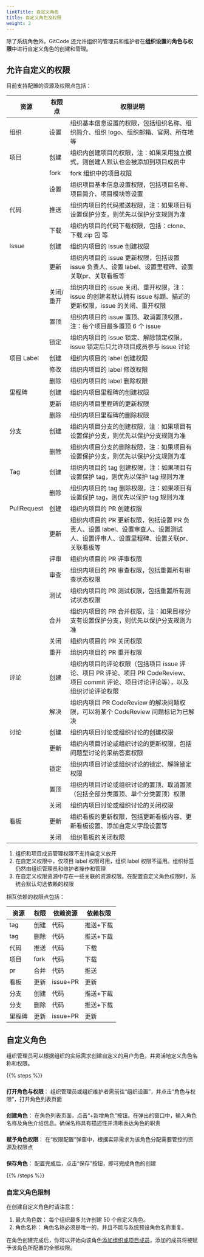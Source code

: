 ```yaml
---
linkTitle: 自定义角色
title: 自定义角色及权限
weight: 2
---
```


除了系统角色外，GitCode 还允许组织的管理员和维护者在**组织设置**的**角色与权限**中进行自定义角色的创建和管理。

## 允许自定义的权限

目前支持配置的资源及权限点包括：

| 资源 | 权限点 | 权限说明   |
| --- | --- |  --- |
| 组织 | 设置 | 组织基本信息设置的权限，包括组织名称、组织简介、组织 logo、组织邮箱、官网、所在地等  |
| 项目 | 创建 | 组织内创建项目的权限，注：如果采用独立模式，则创建人默认也会被添加到项目成员中 |
|  | fork | fork 组织中的项目权限 |
|  | 设置 | 组织项目基本信息设置权限，包括项目名称、项目简介、项目模块等设置 |
| 代码 | 推送 | 组织内项目的代码推送权限，注：如果项目有设置保护分支，则优先以保护分支规则为准 |
|  | 下载 | 组织内项目的代码下载权限，包括：clone、下载 zip 包 等 |
| Issue | 创建 | 组织内项目的 issue 创建权限 |
|  | 更新 | 组织内项目的 issue 更新权限，包括设置 issue 负责人、设置 label、设置里程碑、设置关联pr、关联看板等 |
|  | 关闭/重开 | 组织内项目的 issue 关闭、重开权限，注：issue 的创建者默认拥有 issue 标题、描述的更新权限，issue 的关闭、重开权限|
|  | 置顶 | 组织内项目的 issue 置顶、取消置顶权限，注：每个项目最多置顶 6 个 issue |
|  | 锁定 | 组织内项目的 issue 锁定、解除锁定权限，issue 锁定后只允许项目成员参与 issue 讨论 |
| 项目 Label | 创建 | 组织内项目的 label 创建权限 |
|  | 修改 | 组织内项目的 label 修改权限 |
|  | 删除 | 组织内项目的 label 删除权限 |
| 里程碑 | 创建 | 组织内项目里程碑的创建权限 |
|  | 更新 | 组织内项目里程碑的更新权限 |
|  | 删除 | 组织内项目里程碑的删除权限 |
| 分支 | 创建 | 组织内项目分支的创建权限，注：如果项目有设置保护分支，则优先以保护分支规则为准 |
|  | 删除 | 组织内项目分支的删除权限，注：如果项目有设置保护分支，则优先以保护分支规则为准 |
| Tag | 创建 | 组织内项目的 tag 创建权限，注：如果项目有设置保护 tag，则优先以保护 tag 规则为准 |
|  | 删除 | 组织内项目的 tag 删除权限，注：如果项目有设置保护 tag，则优先以保护 tag 规则为准 |
| PullRequest | 创建 | 组织内项目的 PR 创建权限 |
|  | 更新 | 组织内项目的 PR 更新权限，包括设置 PR 负责人、设置 label、设置审查人、设置测试人、设置评审人、设置里程碑、设置关联pr、关联看板等 |
|  | 评审 | 组织内项目的 PR 评审权限  |
|  | 审查 | 组织内项目的 PR 审查权限，包括重置所有审查状态权限 |
|  | 测试 | 组织内项目的 PR 测试权限，包括重置所有测试状态权限 |
|  | 合并 | 组织内项目的 PR 合并权限，注：如果目标分支有设置保护分支，则优先以保护分支规则为准 |
|  | 关闭 | 组织内项目的 PR 关闭权限 |
|  | 重开 | 组织内项目的 PR 重开权限 |
| 评论 | 创建 | 组织内项目的评论权限（包括项目 issue 评论、项目 PR 评论、项目 PR CodeReview、项目 commit 评论、项目讨论评论等），以及组织讨论评论权限 |
|  | 解决 | 组织内项目 PR CodeReview 的解决问题权限，可以将某个 CodeReview 问题标记为已解决 |
| 讨论 | 创建 | 组织内项目讨论或组织讨论的创建权限 |
|  | 更新 | 组织内项目讨论或组织讨论的更新权限，包括问题型讨论的采纳答案权限 |
|  | 锁定 | 组织内项目讨论或组织讨论的锁定、解除锁定权限 |
|  | 置顶 | 组织内项目讨论或组织讨论的置顶、取消置顶（包括全部分类置顶、单个分类置顶）权限 |
|  | 关闭 | 组织内项目讨论或组织讨论的关闭权限 |
| 看板 | 更新 | 组织看板的更新权限，包括更新看板内容、更新看板设置、添加自定义字段设置等 |
|  | 关闭 | 组织看板的关闭权限 |

1. 组织和项目成员管理权限不支持自定义放开
1. 在自定义权限中，仅项目 label 权限可用，组织 label 权限不适用。组织标签仍然由组织管理员和维护者操作和管理
1. 在自定义权限资源中存在一些关联的资源权限。在配置自定义角色权限时，系统会默认勾选依赖的权限

相互依赖的权限点包括：

| 资源 | 权限 | 依赖资源 | 依赖权限 |
| ----- | ---- | -------- | ------- |
| tag | 创建 | 代码 | 推送+下载 |
| tag | 删除 | 代码 | 推送+下载 |
| 代码 | 推送 | 代码 | 下载 |
| 项目 | fork | 代码 | 下载 |
| pr | 合并 | 代码 | 推送 |
| 看板 | 更新 | issue+PR | 更新 |
| 分支 | 创建 | 代码 | 推送+下载 |
| 分支 | 删除 | 代码 | 推送+下载 |
| 里程碑 | 更新 | issue+PR | 更新 |


## 自定义角色

组织管理员可以根据组织的实际需求创建自定义的用户角色，并灵活地定义角色名称和权限。

{{% steps %}}

### 

**打开角色与权限**： 组织管理员或组织维护者需前往“组织设置”，并点击“角色与权限”，打开角色列表页面

###

**创建角色**： 在角色列表页面，点击“+新增角色”按钮。在弹出的窗口中，输入角色名称及角色介绍信息。确保名称具有描述性并清晰表达角色的职责

###

**赋予角色权限**： 在“权限配置”弹窗中，根据实际需求为该角色分配需要管控的资源及权限点

###

**保存角色**： 配置完成后，点击“保存”按钮，即可完成角色的创建

{{% /steps %}}

### 自定义角色限制

在创建自定义角色时请注意：

1. 最大角色数： 每个组织最多允许创建 50 个自定义角色。
1. 角色名称： 角色名称必须是唯一的，并且不能与系统预设角色名称重复。

在角色创建完成后，你可以开始向该角色[添加组织或项目成员](/docs/repo/member/)，添加的成员将被赋予该角色所配置的全部权限。